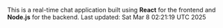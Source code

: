This is a real-time chat application built using **React** for the frontend and **Node.js** for the backend.
Last updated: Sat Mar  8 02:21:19 UTC 2025

